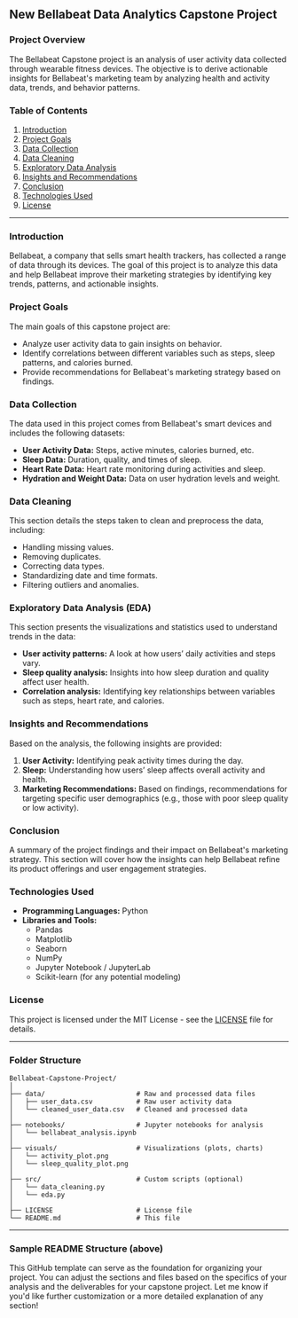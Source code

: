 ## New Bellabeat Data Analytics Capstone Project

### **Project Overview**

The Bellabeat Capstone project is an analysis of user activity data collected through wearable fitness devices. The objective is to derive actionable insights for Bellabeat's marketing team by analyzing health and activity data, trends, and behavior patterns.

### **Table of Contents**

1. [Introduction](#introduction)
2. [Project Goals](#project-goals)
3. [Data Collection](#data-collection)
4. [Data Cleaning](#data-cleaning)
5. [Exploratory Data Analysis](#exploratory-data-analysis)
6. [Insights and Recommendations](#insights-and-recommendations)
7. [Conclusion](#conclusion)
8. [Technologies Used](#technologies-used)
9. [License](#license)

---

### **Introduction**

Bellabeat, a company that sells smart health trackers, has collected a range of data through its devices. The goal of this project is to analyze this data and help Bellabeat improve their marketing strategies by identifying key trends, patterns, and actionable insights.

### **Project Goals**

The main goals of this capstone project are:
- Analyze user activity data to gain insights on behavior.
- Identify correlations between different variables such as steps, sleep patterns, and calories burned.
- Provide recommendations for Bellabeat's marketing strategy based on findings.

### **Data Collection**

The data used in this project comes from Bellabeat's smart devices and includes the following datasets:
- **User Activity Data:** Steps, active minutes, calories burned, etc.
- **Sleep Data:** Duration, quality, and times of sleep.
- **Heart Rate Data:** Heart rate monitoring during activities and sleep.
- **Hydration and Weight Data:** Data on user hydration levels and weight.

### **Data Cleaning**

This section details the steps taken to clean and preprocess the data, including:
- Handling missing values.
- Removing duplicates.
- Correcting data types.
- Standardizing date and time formats.
- Filtering outliers and anomalies.

### **Exploratory Data Analysis (EDA)**

This section presents the visualizations and statistics used to understand trends in the data:
- **User activity patterns:** A look at how users’ daily activities and steps vary.
- **Sleep quality analysis:** Insights into how sleep duration and quality affect user health.
- **Correlation analysis:** Identifying key relationships between variables such as steps, heart rate, and calories.

### **Insights and Recommendations**

Based on the analysis, the following insights are provided:
1. **User Activity:** Identifying peak activity times during the day.
2. **Sleep:** Understanding how users’ sleep affects overall activity and health.
3. **Marketing Recommendations:** Based on findings, recommendations for targeting specific user demographics (e.g., those with poor sleep quality or low activity).

### **Conclusion**

A summary of the project findings and their impact on Bellabeat's marketing strategy. This section will cover how the insights can help Bellabeat refine its product offerings and user engagement strategies.

### **Technologies Used**

- **Programming Languages:** Python
- **Libraries and Tools:**
  - Pandas
  - Matplotlib
  - Seaborn
  - NumPy
  - Jupyter Notebook / JupyterLab
  - Scikit-learn (for any potential modeling)
  
### **License**

This project is licensed under the MIT License - see the [LICENSE](LICENSE) file for details.

---

### Folder Structure

```plaintext
Bellabeat-Capstone-Project/
│
├── data/                       # Raw and processed data files
│   ├── user_data.csv           # Raw user activity data
│   └── cleaned_user_data.csv   # Cleaned and processed data
│
├── notebooks/                  # Jupyter notebooks for analysis
│   └── bellabeat_analysis.ipynb
│
├── visuals/                    # Visualizations (plots, charts)
│   └── activity_plot.png
│   └── sleep_quality_plot.png
│
├── src/                        # Custom scripts (optional)
│   └── data_cleaning.py
│   └── eda.py
│
├── LICENSE                     # License file
└── README.md                   # This file
```

---

### Sample README Structure (above)

This GitHub template can serve as the foundation for organizing your project. You can adjust the sections and files based on the specifics of your analysis and the deliverables for your capstone project. Let me know if you'd like further customization or a more detailed explanation of any section!
